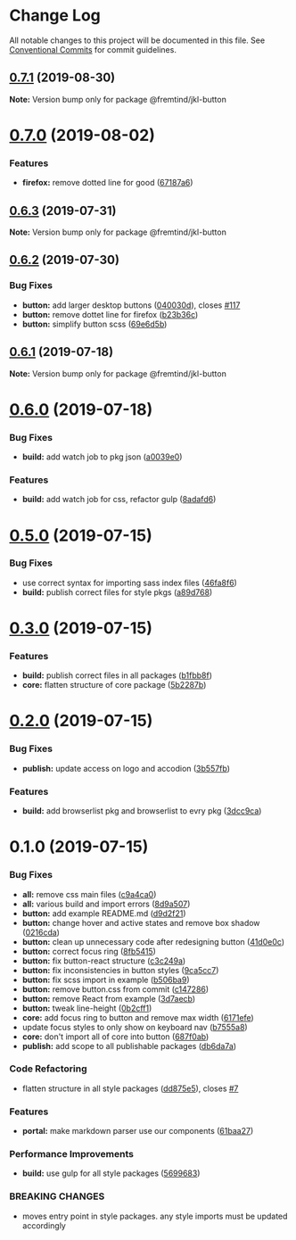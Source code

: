 # Change Log

All notable changes to this project will be documented in this file.
See [Conventional Commits](https://conventionalcommits.org) for commit guidelines.

## [0.7.1](https://github.com/fremtind/jokul/compare/@fremtind/jkl-button@0.7.0...@fremtind/jkl-button@0.7.1) (2019-08-30)

**Note:** Version bump only for package @fremtind/jkl-button





# [0.7.0](https://github.com/fremtind/jokul/compare/@fremtind/jkl-button@0.6.3...@fremtind/jkl-button@0.7.0) (2019-08-02)


### Features

* **firefox:** remove dotted line for good ([67187a6](https://github.com/fremtind/jokul/commit/67187a6))





## [0.6.3](https://github.com/fremtind/jokul/compare/@fremtind/jkl-button@0.6.2...@fremtind/jkl-button@0.6.3) (2019-07-31)

**Note:** Version bump only for package @fremtind/jkl-button





## [0.6.2](https://github.com/fremtind/jokul/compare/@fremtind/jkl-button@0.6.1...@fremtind/jkl-button@0.6.2) (2019-07-30)


### Bug Fixes

* **button:** add larger desktop buttons ([040030d](https://github.com/fremtind/jokul/commit/040030d)), closes [#117](https://github.com/fremtind/jokul/issues/117)
* **button:** remove dottet line for firefox ([b23b36c](https://github.com/fremtind/jokul/commit/b23b36c))
* **button:** simplify button scss ([69e6d5b](https://github.com/fremtind/jokul/commit/69e6d5b))





## [0.6.1](https://github.com/fremtind/jokul/compare/@fremtind/jkl-button@0.6.0...@fremtind/jkl-button@0.6.1) (2019-07-18)

**Note:** Version bump only for package @fremtind/jkl-button





# [0.6.0](https://github.com/fremtind/jokul/compare/@fremtind/jkl-button@0.5.0...@fremtind/jkl-button@0.6.0) (2019-07-18)


### Bug Fixes

* **build:** add watch job to pkg json ([a0039e0](https://github.com/fremtind/jokul/commit/a0039e0))


### Features

* **build:** add watch job for css, refactor gulp ([8adafd6](https://github.com/fremtind/jokul/commit/8adafd6))





# [0.5.0](https://github.com/fremtind/jokul/compare/@fremtind/jkl-button@0.3.0...@fremtind/jkl-button@0.5.0) (2019-07-15)


### Bug Fixes

* use correct syntax for importing sass index files ([46fa8f6](https://github.com/fremtind/jokul/commit/46fa8f6))
* **build:** publish correct files for style pkgs ([a89d768](https://github.com/fremtind/jokul/commit/a89d768))





# [0.3.0](https://github.com/fremtind/jokul/compare/@fremtind/jkl-button@0.2.0...@fremtind/jkl-button@0.3.0) (2019-07-15)


### Features

* **build:** publish correct files in all packages ([b1fbb8f](https://github.com/fremtind/jokul/commit/b1fbb8f))
* **core:** flatten structure of core package ([5b2287b](https://github.com/fremtind/jokul/commit/5b2287b))





# [0.2.0](https://github.com/fremtind/jokul/compare/@fremtind/jkl-button@0.1.0...@fremtind/jkl-button@0.2.0) (2019-07-15)


### Bug Fixes

* **publish:** update access on logo and accodion ([3b557fb](https://github.com/fremtind/jokul/commit/3b557fb))


### Features

* **build:** add browserlist pkg and browserlist to evry pkg ([3dcc9ca](https://github.com/fremtind/jokul/commit/3dcc9ca))





# 0.1.0 (2019-07-15)


### Bug Fixes

* **all:** remove css main files ([c9a4ca0](https://github.com/fremtind/jokul/commit/c9a4ca0))
* **all:** various build and import errors ([8d9a507](https://github.com/fremtind/jokul/commit/8d9a507))
* **button:** add example README.md ([d9d2f21](https://github.com/fremtind/jokul/commit/d9d2f21))
* **button:** change hover and active states and remove box shadow ([0216cda](https://github.com/fremtind/jokul/commit/0216cda))
* **button:** clean up unnecessary code after redesigning button ([41d0e0c](https://github.com/fremtind/jokul/commit/41d0e0c))
* **button:** correct focus ring ([8fb5415](https://github.com/fremtind/jokul/commit/8fb5415))
* **button:** fix button-react structure ([c3c249a](https://github.com/fremtind/jokul/commit/c3c249a))
* **button:** fix inconsistencies in button styles ([9ca5cc7](https://github.com/fremtind/jokul/commit/9ca5cc7))
* **button:** fix scss import in example ([b506ba9](https://github.com/fremtind/jokul/commit/b506ba9))
* **button:** remove button.css from commit ([c147286](https://github.com/fremtind/jokul/commit/c147286))
* **button:** remove React from example ([3d7aecb](https://github.com/fremtind/jokul/commit/3d7aecb))
* **button:** tweak line-height ([0b2cff1](https://github.com/fremtind/jokul/commit/0b2cff1))
* **core:** add focus ring to button and remove max width ([6171efe](https://github.com/fremtind/jokul/commit/6171efe))
* update focus styles to only show on keyboard nav ([b7555a8](https://github.com/fremtind/jokul/commit/b7555a8))
* **core:** don't import all of core into button ([687f0ab](https://github.com/fremtind/jokul/commit/687f0ab))
* **publish:** add scope to all publishable packages ([db6da7a](https://github.com/fremtind/jokul/commit/db6da7a))


### Code Refactoring

* flatten structure in all style packages ([dd875e5](https://github.com/fremtind/jokul/commit/dd875e5)), closes [#7](https://github.com/fremtind/jokul/issues/7)


### Features

* **portal:** make markdown parser use our components ([61baa27](https://github.com/fremtind/jokul/commit/61baa27))


### Performance Improvements

* **build:** use gulp for all style packages ([5699683](https://github.com/fremtind/jokul/commit/5699683))


### BREAKING CHANGES

* moves entry point in style packages. any style imports must be updated accordingly
